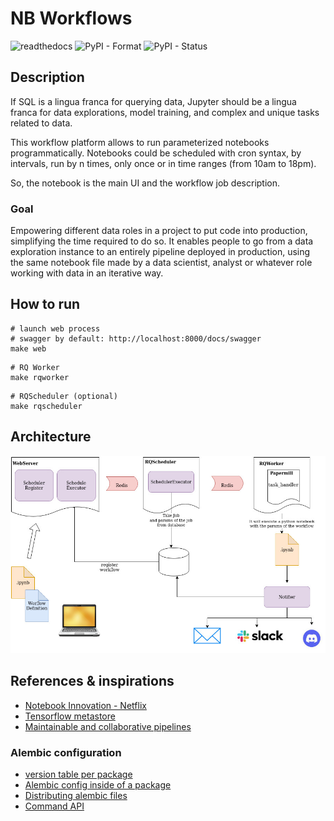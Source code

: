 # NB Workflows

![readthedocs](https://readthedocs.org/projects/nb_workflows/badge/?version=latest)
![PyPI - Format](https://img.shields.io/pypi/format/nb_workflows)
![PyPI - Status](https://img.shields.io/pypi/status/nb_workflows)


## Description 

If SQL is a lingua franca for querying data, Jupyter should be a lingua franca for data explorations, model training, and complex and unique tasks related to data. 

This workflow platform allows to run parameterized notebooks programmatically. Notebooks could be scheduled with cron syntax, by intervals, run by n times, only once or in time ranges (from 10am to 18pm).

So, the notebook is the main UI and the workflow job description.  

### Goal

Empowering different data roles in a project to put code into production, simplifying the time required to do so. It enables people to go from a data exploration instance to an entirely pipeline deployed in production, using the same notebook file made by a data scientist, analyst or whatever role working with data in an iterative way.

## How to run

```
# launch web process
# swagger by default: http://localhost:8000/docs/swagger 
make web 
```

```
# RQ Worker
make rqworker
```

```
# RQScheduler (optional)
make rqscheduler
```

## Architecture

![nb_workflows architecture](/docs/platform-workflows.jpg)

## References & inspirations
- [Notebook Innovation - Netflix](https://netflixtechblog.com/notebook-innovation-591ee3221233)
- [Tensorflow metastore](https://www.tensorflow.org/tfx/guide/mlmd)
- [Maintainable and collaborative pipelines](https://blog.jupyter.org/ploomber-maintainable-and-collaborative-pipelines-in-jupyter-acb3ad2101a7)

### Alembic configuration
- [version table per package](https://gist.github.com/miohtama/9088958fef0d37e5cb10)
- [Alembic config inside of a package](https://github.com/openstack/neutron/blob/master/neutron/db/migration/alembic.ini)
- [Distributing alembic files](https://stackoverflow.com/questions/42383400/python-packaging-alembic-migrations-with-setuptools)
- [Command API](https://stackoverflow.com/questions/24622170/using-alembic-api-from-inside-application-code/35211383#35211383)

